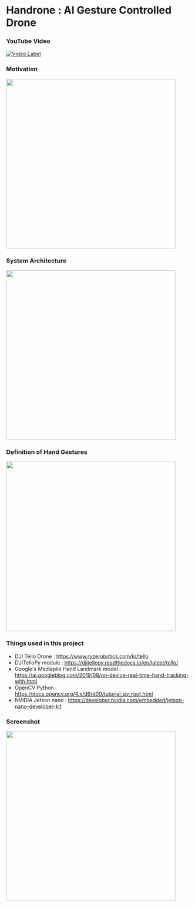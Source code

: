 # Handrone : AI Gesture Controlled Drone

### YouTube Video
[![Video Label](http://img.youtube.com/vi/EUd2fie0V3U/0.jpg)](https://youtu.be/EUd2fie0V3U)

### Motivation
<img width="461" src="https://user-images.githubusercontent.com/1857075/152446819-4bca0324-e1d3-4e3c-a654-a3f5c77e57d1.png">

### System Architecture
<img width="461" src="https://user-images.githubusercontent.com/1857075/152446825-7b59206a-77dd-4e84-a76e-05ace1aa1e5c.png">

### Definition of Hand Gestures
<img width="461" src="https://user-images.githubusercontent.com/1857075/152446817-732e1909-a57d-4965-908a-58b0132ca1e5.png">

### Things used in this project
* DJI Tello Drone : https://www.ryzerobotics.com/kr/tello
* DJITelloPy module : https://djitellopy.readthedocs.io/en/latest/tello/
* Google's Mediapile Hand Landmark model : https://ai.googleblog.com/2019/08/on-device-real-time-hand-tracking-with.html
* OpenCV Python : https://docs.opencv.org/4.x/d6/d00/tutorial_py_root.html
* NVIDIA Jetson nano : https://developer.nvidia.com/embedded/jetson-nano-developer-kit

### Screenshot
<img width="461" src=https://user-images.githubusercontent.com/65286862/136320507-e3fe3e04-4ff5-49ca-9d30-b02236d24cea.png>

